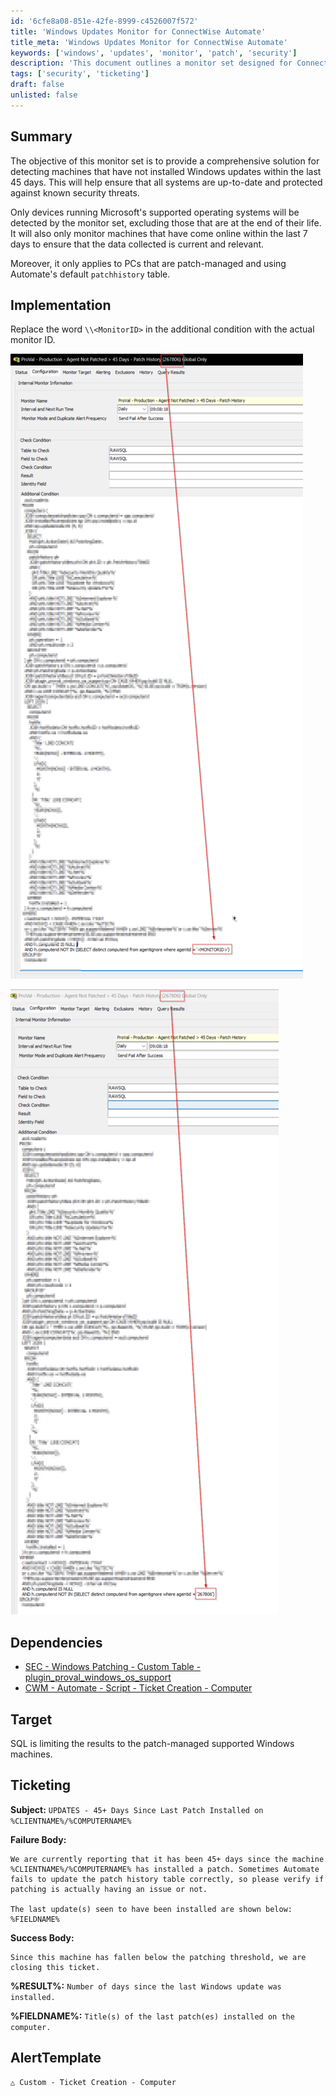 ```yaml
---
id: '6cfe8a08-851e-42fe-8999-c4526007f572'
title: 'Windows Updates Monitor for ConnectWise Automate'
title_meta: 'Windows Updates Monitor for ConnectWise Automate'
keywords: ['windows', 'updates', 'monitor', 'patch', 'security']
description: 'This document outlines a monitor set designed for ConnectWise Automate to detect machines that have not installed Windows updates within the last 45 days. It ensures that all systems are up-to-date and protected against known security threats, focusing on supported operating systems and patch-managed devices.'
tags: ['security', 'ticketing']
draft: false
unlisted: false
---
```


## Summary

The objective of this monitor set is to provide a comprehensive solution for detecting machines that have not installed Windows updates within the last 45 days. This will help ensure that all systems are up-to-date and protected against known security threats.

Only devices running Microsoft's supported operating systems will be detected by the monitor set, excluding those that are at the end of their life. It will also only monitor machines that have come online within the last 7 days to ensure that the data collected is current and relevant.

Moreover, it only applies to PCs that are patch-managed and using Automate's default `patchhistory` table.

## Implementation

Replace the word `\\<MonitorID>` in the additional condition with the actual monitor ID.

![Image 1](../../../static/img/Agent-Not-Patched--45-Days---Patch-History/image_1.png)

![Image 2](../../../static/img/Agent-Not-Patched--45-Days---Patch-History/image_2.png)

## Dependencies

- [SEC - Windows Patching - Custom Table - plugin_proval_windows_os_support](<../tables/plugin_proval_windows_os_support.md>) 
- [CWM - Automate - Script - Ticket Creation - Computer](<../scripts/Ticket Creation - Computer.md>)

## Target

SQL is limiting the results to the patch-managed supported Windows machines.

## Ticketing

**Subject:** `UPDATES - 45+ Days Since Last Patch Installed on %CLIENTNAME%/%COMPUTERNAME%`

**Failure Body:** 

```
We are currently reporting that it has been 45+ days since the machine %CLIENTNAME%/%COMPUTERNAME% has installed a patch. Sometimes Automate fails to update the patch history table correctly, so please verify if patching is actually having an issue or not.

The last update(s) seen to have been installed are shown below:
%FIELDNAME%
```

**Success Body:** 

```
Since this machine has fallen below the patching threshold, we are closing this ticket.
```

**%RESULT%:** `Number of days since the last Windows update was installed.`

**%FIELDNAME%:** `Title(s) of the last patch(es) installed on the computer.`

## AlertTemplate

```
△ Custom - Ticket Creation - Computer
```
